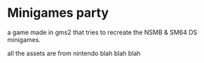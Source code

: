 
# Minigames party
a game made in gms2 that tries to recreate the NSMB & SM64 DS minigames.

all the assets are from nintendo blah blah blah

